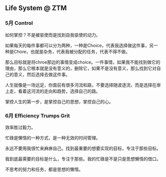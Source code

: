 ## Life System @ ZTM

### 5月 Control

如何掌控？不是被驱使而是找到自我驱使的动力。

如果每天的每件事都可以分为两种，一种是Choice，代表我选择做这件事，另一种是Chore，也就是杂务，代表我被分配的任务，代表不得不做。

那么目标就是将chroe那边的事情变成choice。一件事情，如果我不能找到做它的理由，那么它根本就是没有意义的，删除它，如果不是没有意义，那么找到它对自己的意义，然后选择去做这件事。

人生就像是一场远足，你面前有很多河流和路，不要选择随波逐流，而是选择在岸上走，看着这河流的走向和趋势，选择自己的路。

掌控人生的第一步，是掌控自己的思想，掌控自己的心。

### 6月 Efficiency Trumps Grit

效率胜过毅力。

忙碌是懒惰的一种方式，是一种无效的时间管理。

永远不要用我很忙来麻痹自己。找到最重要的想要实现的目标，专注于那些目标。

我到底最需要的目标是什么，专注于那些。我的忙碌是不是只是思想懒惰的借口。

不思考的努力和任务，都是思想的懒惰。
